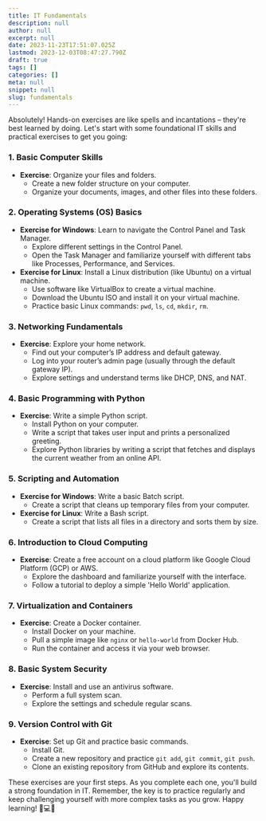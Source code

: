 ```yaml
---
title: IT Fundamentals
description: null
author: null
excerpt: null
date: 2023-11-23T17:51:07.025Z
lastmod: 2023-12-03T08:47:27.790Z
draft: true
tags: []
categories: []
meta: null
snippet: null
slug: fundamentals
---
```


Absolutely! Hands-on exercises are like spells and incantations – they're best learned by doing. Let's start with some foundational IT skills and practical exercises to get you going:

### 1. **Basic Computer Skills**

- **Exercise**: Organize your files and folders.
  - Create a new folder structure on your computer.
  - Organize your documents, images, and other files into these folders.

### 2. **Operating Systems (OS) Basics**

- **Exercise for Windows**: Learn to navigate the Control Panel and Task Manager.
  - Explore different settings in the Control Panel.
  - Open the Task Manager and familiarize yourself with different tabs like Processes, Performance, and Services.
- **Exercise for Linux**: Install a Linux distribution (like Ubuntu) on a virtual machine.
  - Use software like VirtualBox to create a virtual machine.
  - Download the Ubuntu ISO and install it on your virtual machine.
  - Practice basic Linux commands: `pwd`, `ls`, `cd`, `mkdir`, `rm`.

### 3. **Networking Fundamentals**

- **Exercise**: Explore your home network.
  - Find out your computer’s IP address and default gateway.
  - Log into your router’s admin page (usually through the default gateway IP).
  - Explore settings and understand terms like DHCP, DNS, and NAT.

### 4. **Basic Programming with Python**

- **Exercise**: Write a simple Python script.
  - Install Python on your computer.
  - Write a script that takes user input and prints a personalized greeting.
  - Explore Python libraries by writing a script that fetches and displays the current weather from an online API.

### 5. **Scripting and Automation**

- **Exercise for Windows**: Write a basic Batch script.
  - Create a script that cleans up temporary files from your computer.
- **Exercise for Linux**: Write a Bash script.
  - Create a script that lists all files in a directory and sorts them by size.

### 6. **Introduction to Cloud Computing**

- **Exercise**: Create a free account on a cloud platform like Google Cloud Platform (GCP) or AWS.
  - Explore the dashboard and familiarize yourself with the interface.
  - Follow a tutorial to deploy a simple 'Hello World' application.

### 7. **Virtualization and Containers**

- **Exercise**: Create a Docker container.
  - Install Docker on your machine.
  - Pull a simple image like `nginx` or `hello-world` from Docker Hub.
  - Run the container and access it via your web browser.

### 8. **Basic System Security**

- **Exercise**: Install and use an antivirus software.
  - Perform a full system scan.
  - Explore the settings and schedule regular scans.

### 9. **Version Control with Git**

- **Exercise**: Set up Git and practice basic commands.
  - Install Git.
  - Create a new repository and practice `git add`, `git commit`, `git push`.
  - Clone an existing repository from GitHub and explore its contents.

These exercises are your first steps. As you complete each one, you'll build a strong foundation in IT. Remember, the key is to practice regularly and keep challenging yourself with more complex tasks as you grow. Happy learning! 🌟💻🔧
